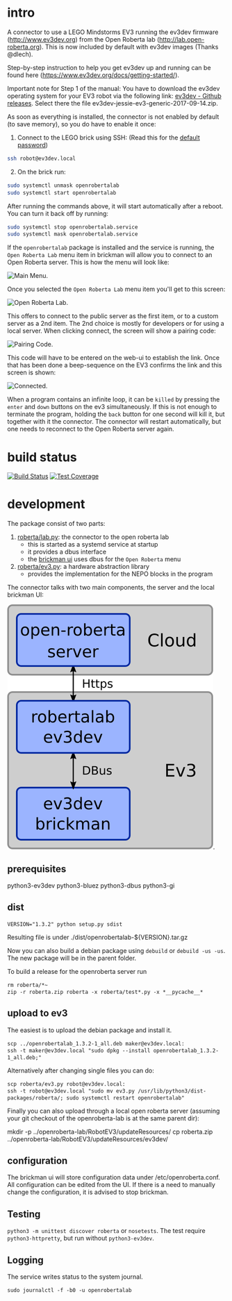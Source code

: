 # intro #
A connector to use a LEGO Mindstorms EV3 running the ev3dev firmware
(http://www.ev3dev.org) from the Open Roberta lab (http://lab.open-roberta.org).
This is now included by default with ev3dev images (Thanks @dlech).

Step-by-step instruction to help you get ev3dev up and running can be found here
(https://www.ev3dev.org/docs/getting-started/). 

Important note for Step 1 of the manual: You have to download the ev3dev
operating system for your EV3 robot via the following link:
[ev3dev - Github releases](https://github.com/ev3dev/ev3dev/releases/tag/ev3dev-jessie-2017-09-14).
Select there the file ev3dev-jessie-ev3-generic-2017-09-14.zip.

As soon as everything is installed, the connector is not enabled by default
(to save memory), so you do have to enable it once:

1. Connect to the LEGO brick using SSH: (Read this for the [default password](http://www.ev3dev.org/docs/tutorials/connecting-to-ev3dev-with-ssh/))
```bash
ssh robot@ev3dev.local
```
2. On the brick run:
```bash
sudo systemctl unmask openrobertalab
sudo systemctl start openrobertalab
```

After running the commands above, it will start automatically after a reboot.
You can turn it back off by running:

```bash
sudo systemctl stop openrobertalab.service
sudo systemctl mask openrobertalab.service
```

If the ``openrobertalab`` package is installed and the service is running, the
``Open Roberta Lab`` menu item in brickman will allow you to connect to an Open
Roberta server. This is how the menu will look like:

![Main Menu](/docs/MenuMain.png?raw=true "Main Menu").

Once you selected the ``Open Roberta Lab`` menu item you'll get to this screen:

![Open Roberta Lab](/docs/RobertaLabDisconnected.png?raw=true "Open Roberta Lab").

This offers to connect to the public server as the first item, or to a custom
server as a 2nd item. The 2nd choice is mostly for developers or for using a
local server. When clicking connect, the screen will show a pairing code:

![Pairing Code](/docs/RobertaLabConnecting.png?raw=true "Pairing Code").

This code will have to be entered on the web-ui to establish the link. Once that
has been done a beep-sequence on the EV3 confirms the link and this screen is
shown:

![Connected](/docs/RobertaLabConnected.png?raw=true "Connected").

When a program contains an infinite loop, it can be ``killed`` by pressing
the ``enter`` and ``down`` buttons on the ev3 simultaneously. If this is not
enough to terminate the program, holding the ``back`` button for one second
will kill it, but together with it the connector. The connector will restart
automatically, but one needs to reconnect to the Open Roberta server again.

# build status #

[![Build Status](https://travis-ci.org/OpenRoberta/robertalab-ev3dev.svg?branch=develop)](https://travis-ci.org/OpenRoberta/robertalab-ev3dev/builds)
[![Test Coverage](https://codecov.io/gh/OpenRoberta/robertalab-ev3dev/branch/develop/graph/badge.svg)](https://codecov.io/gh/OpenRoberta/robertalab-ev3dev)


# development #

The package consist of two parts:

1. [roberta/lab.py](https://github.com/OpenRoberta/robertalab-ev3dev/blob/develop/roberta/lab.py): the connector to the open roberta lab
    * this is started as a systemd service at startup
    * it provides a dbus interface
    * the [brickman ui](https://github.com/ev3dev/brickman) uses dbus for the `Open Roberta` menu
2. [roberta/ev3.py](https://github.com/OpenRoberta/robertalab-ev3dev/blob/develop/roberta/ev3.py): a hardware abstraction library
    * provides the implementation for the NEPO blocks in the program

The connector talks with two main components, the server and the local brickman UI:

![Architecture](/docs/architecture.png?raw=true "Architecture").

## prerequisites ##
python3-ev3dev
python3-bluez
python3-dbus
python3-gi

## dist ##

    VERSION="1.3.2" python setup.py sdist

Resulting file is under ./dist/openrobertalab-${VERSION}.tar.gz

Now you can also build a debian package using ``debuild`` or
``debuild -us -us``. The new package will be in the parent folder.

To build a release for the openroberta server run

    rm roberta/*~
    zip -r roberta.zip roberta -x roberta/test*.py -x *__pycache__*

## upload to ev3 ##
The easiest is to upload the debian package and install it.

    scp ../openrobertalab_1.3.2-1_all.deb maker@ev3dev.local:
    ssh -t maker@ev3dev.local "sudo dpkg --install openrobertalab_1.3.2-1_all.deb;"

Alternatively after changing single files you can do:

    scp roberta/ev3.py robot@ev3dev.local:
    ssh -t robot@ev3dev.local "sudo mv ev3.py /usr/lib/python3/dist-packages/roberta/; sudo systemctl restart openrobertalab"

Finally you can also upload through a local open roberta server (assuming
your git checkout of the openroberta-lab is at the same parent dir):

   mkdir -p ../openroberta-lab/RobotEV3/updateResources/
   cp roberta.zip ../openroberta-lab/RobotEV3/updateResources/ev3dev/

## configuration ##
The brickman ui will store configuration data under /etc/openroberta.conf. All
configuration can be edited from the UI. If there is a need to manually change
the configuration, it is advised to stop brickman.

## Testing ##
``python3 -m unittest discover roberta`` or ``nosetests``.
The test require ``python3-httpretty``, but run without ``python3-ev3dev``.

## Logging ##
The service writes status to the system journal.

    sudo journalctl -f -b0 -u openrobertalab
